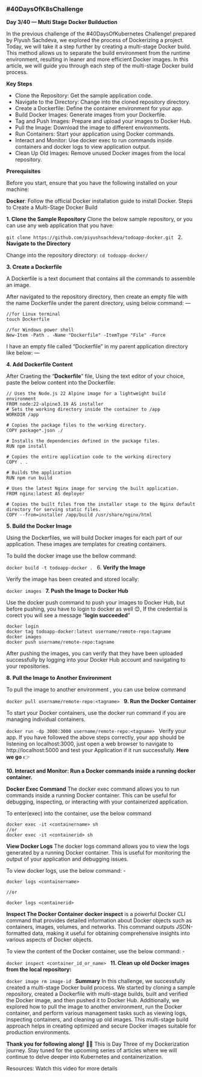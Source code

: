 ### #40DaysOfK8sChallenge
**Day 3/40 — Multi Stage Docker Builduction**

In the previous challenge of the #40DaysOfKubernetes Challenge! prepared by Piyush Sachdeva, we explored the process of Dockerizing a project. Today, we will take it a step further by creating a multi-stage Docker build. This method allows us to separate the build environment from the runtime environment, resulting in leaner and more efficient Docker images. In this article, we will guide you through each step of the multi-stage Docker build process.

**Key Steps**

- Clone the Repository: Get the sample application code.
- Navigate to the Directory: Change into the cloned repository directory.
- Create a Dockerfile: Define the container environment for your app.
- Build Docker Images: Generate images from your Dockerfile.
- Tag and Push Images: Prepare and upload your images to Docker Hub.
- Pull the Image: Download the image to different environments.
- Run Containers: Start your application using Docker commands.
- Interact and Monitor: Use docker exec to run commands inside containers and docker logs to view application output.
- Clean Up Old Images: Remove unused Docker images from the local repository.

**Prerequisites**

Before you start, ensure that you have the following installed on your machine:

**Docker**: Follow the official Docker installation guide to install Docker.
Steps to Create a Multi-Stage Docker Build

**1. Clone the Sample Repository**
Clone the below sample repository, or you can use any web application that you have:

`git clone https://github.com/piyushsachdeva/todoapp-docker.git
`
2. **Navigate to the Directory**

Change into the repository directory:
`cd todoapp-docker/
`

**3. Create a Dockerfile**

A Dockerfile is a text document that contains all the commands to assemble an image.

After navigated to the repository directory, then create an empty file with the name Dockerfile under the parent directory, using below command: —

```
//for Linux terminal
touch Dockerfile

//for Windows power shell
New-Item -Path . -Name "Dockerfile" -ItemType "File" -Force
```

I have an empty file called “Dockerfile” in my parent application directory like below: —

**4. Add Dockerfile Content**

After Craeting the “**Dockerfile**” file, Using the text editor of your choice, paste the below content into the Dockerfile:

```
// Uses the Node.js 22 Alpine image for a lightweight build environment
FROM node:22-alpine3.19 AS installer
# Sets the working directory inside the container to /app
WORKDIR /app

# Copies the package files to the working directory.
COPY package*.json ./

# Installs the dependencies defined in the package files.
RUN npm install 

# Copies the entire application code to the working directory
COPY . .

# Builds the application
RUN npm run build

# Uses the latest Nginx image for serving the built application.
FROM nginx:latest AS deployer

# Copies the built files from the installer stage to the Nginx default directory for serving static files.
COPY --from=installer /app/build /usr/share/nginx/html
```

**5. Build the Docker Image**

Using the Dockerfiles, we will build Docker images for each part of our application. These images are templates for creating containers.

To build the docker image use the bellow command:

`docker build -t todoapp-docker .
`
6. **Verify the Image**

Verify the image has been created and stored locally:

`docker images
`
**7. Push the Image to Docker Hub**

Use the docker push command to push your images to Docker Hub, but before pushing, you have to login to docker as well 😊, If the credential is corect you will see a message “**login succeeded**”

```
docker login
docker tag todoapp-docker:latest username/remote-repo:tagname
docker images
docker push username/remote-repo:tagname
```

After pushing the images, you can verify that they have been uploaded successfully by logging into your Docker Hub account and navigating to your repositories.


**8. Pull the Image to Another Environment**

To pull the image to another environment , you can use below command

`docker pull username/remote-repo:<tagname>
`
**9. Run the Docker Container**

To start your Docker containers, use the docker run command if you are managing individual containers.

`docker run -dp 3000:3000 username/remote-repo:<tagname>
`
Verify your app. If you have followed the above steps correctly, your app should be listening on localhost:3000, just open a web browser to navigate to http://localhost:5000 and test your Application if it run successfully. **Here we go** 👉


**10. Interact and Monitor: Run a Docker commands inside a running docker container.**

**Docker Exec Command**
The docker exec command allows you to run commands inside a running Docker container. This can be useful for debugging, inspecting, or interacting with your containerized application.

To enter(exec) into the container, use the below command

```
docker exec -it <containername> sh     
//or
docker exec -it <containerid> sh
```

**View Docker Logs**
The docker logs command allows you to view the logs generated by a running Docker container. This is useful for monitoring the output of your application and debugging issues.

To view docker logs, use the below command: -

```
docker logs <containername>

//or

docker logs <containerid>
```

**Inspect The Docker Container**
**docker inspect** is a powerful Docker CLI command that provides detailed information about Docker objects such as containers, images, volumes, and networks. This command outputs JSON-formatted data, making it useful for obtaining comprehensive insights into various aspects of Docker objects.

To view the content of the Docker container, use the below command: -

`docker inspect <container_id_or_name>
`
**11. Clean up old Docker images from the local repository:**

`docker image rm image-id
`
**Summary**
In this challenge, we successfully created a multi-stage Docker build process. We started by cloning a sample repository, created a Dockerfile with multi-stage builds, built and verified the Docker image, and then pushed it to Docker Hub. Additionally, we explored how to pull the image to another environment, run the Docker container, and perform various management tasks such as viewing logs, inspecting containers, and cleaning up old images. This multi-stage build approach helps in creating optimized and secure Docker images suitable for production environments.

**Thank you for following along!** 🙏😊 This is Day Three of my Dockerization journey. Stay tuned for the upcoming series of articles where we will continue to delve deeper into Kubernetes and containerization.

Resources: Watch this video for more details